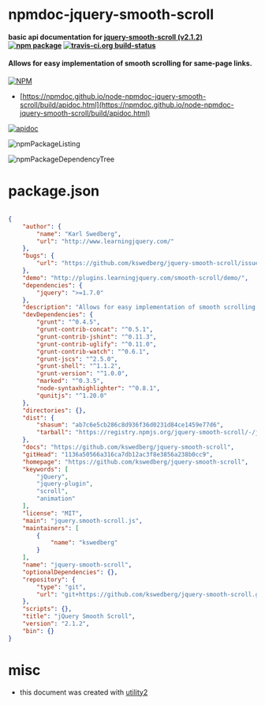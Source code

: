 # npmdoc-jquery-smooth-scroll

#### basic api documentation for  [jquery-smooth-scroll (v2.1.2)](https://github.com/kswedberg/jquery-smooth-scroll)  [![npm package](https://img.shields.io/npm/v/npmdoc-jquery-smooth-scroll.svg?style=flat-square)](https://www.npmjs.org/package/npmdoc-jquery-smooth-scroll) [![travis-ci.org build-status](https://api.travis-ci.org/npmdoc/node-npmdoc-jquery-smooth-scroll.svg)](https://travis-ci.org/npmdoc/node-npmdoc-jquery-smooth-scroll)

#### Allows for easy implementation of smooth scrolling for same-page links.

[![NPM](https://nodei.co/npm/jquery-smooth-scroll.png?downloads=true&downloadRank=true&stars=true)](https://www.npmjs.com/package/jquery-smooth-scroll)

- [https://npmdoc.github.io/node-npmdoc-jquery-smooth-scroll/build/apidoc.html](https://npmdoc.github.io/node-npmdoc-jquery-smooth-scroll/build/apidoc.html)

[![apidoc](https://npmdoc.github.io/node-npmdoc-jquery-smooth-scroll/build/screenCapture.buildCi.browser.%252Ftmp%252Fbuild%252Fapidoc.html.png)](https://npmdoc.github.io/node-npmdoc-jquery-smooth-scroll/build/apidoc.html)

![npmPackageListing](https://npmdoc.github.io/node-npmdoc-jquery-smooth-scroll/build/screenCapture.npmPackageListing.svg)

![npmPackageDependencyTree](https://npmdoc.github.io/node-npmdoc-jquery-smooth-scroll/build/screenCapture.npmPackageDependencyTree.svg)



# package.json

```json

{
    "author": {
        "name": "Karl Swedberg",
        "url": "http://www.learningjquery.com/"
    },
    "bugs": {
        "url": "https://github.com/kswedberg/jquery-smooth-scroll/issues"
    },
    "demo": "http://plugins.learningjquery.com/smooth-scroll/demo/",
    "dependencies": {
        "jquery": ">=1.7.0"
    },
    "description": "Allows for easy implementation of smooth scrolling for same-page links.",
    "devDependencies": {
        "grunt": "^0.4.5",
        "grunt-contrib-concat": "^0.5.1",
        "grunt-contrib-jshint": "^0.11.3",
        "grunt-contrib-uglify": "^0.11.0",
        "grunt-contrib-watch": "^0.6.1",
        "grunt-jscs": "^2.5.0",
        "grunt-shell": "^1.1.2",
        "grunt-version": "^1.0.0",
        "marked": "^0.3.5",
        "node-syntaxhighlighter": "^0.8.1",
        "qunitjs": "^1.20.0"
    },
    "directories": {},
    "dist": {
        "shasum": "ab7c6e5cb286c8d936f36d0231d84ce1459e77d6",
        "tarball": "https://registry.npmjs.org/jquery-smooth-scroll/-/jquery-smooth-scroll-2.1.2.tgz"
    },
    "docs": "https://github.com/kswedberg/jquery-smooth-scroll",
    "gitHead": "1136a50566a316ca7db12ac3f8e3856a238b0cc9",
    "homepage": "https://github.com/kswedberg/jquery-smooth-scroll",
    "keywords": [
        "jQuery",
        "jquery-plugin",
        "scroll",
        "animation"
    ],
    "license": "MIT",
    "main": "jquery.smooth-scroll.js",
    "maintainers": [
        {
            "name": "kswedberg"
        }
    ],
    "name": "jquery-smooth-scroll",
    "optionalDependencies": {},
    "repository": {
        "type": "git",
        "url": "git+https://github.com/kswedberg/jquery-smooth-scroll.git"
    },
    "scripts": {},
    "title": "jQuery Smooth Scroll",
    "version": "2.1.2",
    "bin": {}
}
```



# misc
- this document was created with [utility2](https://github.com/kaizhu256/node-utility2)
